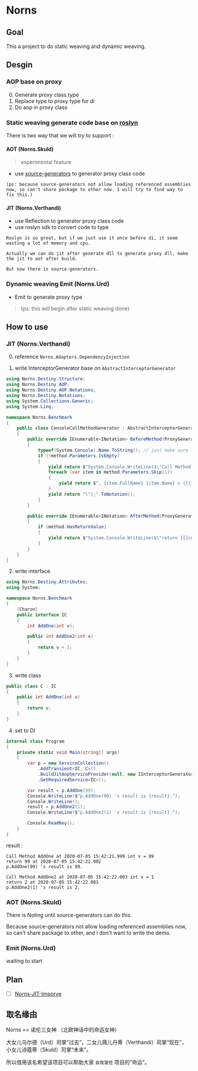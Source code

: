 # Norns

## Goal

This a project to do static weaving and dynamic weaving.

## Desgin

### AOP base on proxy

0. Generate proxy class type
1. Replace type to proxy type for di
2. Do aop in proxy class

### Static weaving generate code base on [roslyn](https://github.com/dotnet/roslyn)

There is two way that we will try to support :

#### AOT   (Norns.Skuld)

> experimental feature

* use [source-generators](https://github.com/dotnet/roslyn/blob/master/docs/features/source-generators.md) to generator proxy class code 

`
(ps: because source-generators not allow loading referenced assemblies now, so can't share package to other now. I will try to find way to fix this.)
`

#### JIT     (Norns.Verthandi)

* use Reflection to generator proxy class code 
* use roslyn sdk to convert code to type

```
Roslyn is so great, but if we just use it once before di, it seem wasting a lot of memory and cpu.

Actually we can do jit after generate dll to generate proxy dll, make the jit to aot after build.

But now there is source-generators.
```

### Dynamic weaving   Emit  (Norns.Urd)

* Emit to generate proxy type

> (ps: this will begin after static weaving done)


## How to use

### JIT     (Norns.Verthandi)

0. reference `Norns.Adapters.DependencyInjection`

1. write InterceptorGenerator base on `AbstractInterceptorGenerator`

```csharp
using Norns.Destiny.Structure;
using Norns.Destiny.AOP;
using Norns.Destiny.AOP.Notations;
using Norns.Destiny.Notations;
using System.Collections.Generic;
using System.Linq;

namespace Norns.Benchmark
{
    public class ConsoleCallMethodGenerator : AbstractInterceptorGenerator
    {
        public override IEnumerable<INotation> BeforeMethod(ProxyGeneratorContext context, IMethodSymbolInfo method)
        {
            typeof(System.Console).Name.ToString(); // just make sure load System.Console dll before jit generate code
            if (!method.Parameters.IsEmpty)
            {
                yield return $"System.Console.WriteLine($\"Call Method {method.Name} at {{System.DateTime.Now.ToString(\"yyyy-MM-dd HH:mm:ss.fff\")}} {method.Parameters[0].Type.FullName} {method.Parameters[0].Name} = {{{method.Parameters[0].Name}}}".ToNotation();
                foreach (var item in method.Parameters.Skip(1))
                {
                    yield return $", {item.FullName} {item.Name} = {{{item.Name}}}".ToNotation();
                }
                yield return "\");".ToNotation();
            }
        }

        public override IEnumerable<INotation> AfterMethod(ProxyGeneratorContext context, IMethodSymbolInfo method)
        {
            if (method.HasReturnValue)
            {
                yield return $"System.Console.WriteLine($\"return {{{context.GetReturnValueParameterName()}}} at {{System.DateTime.Now.ToString(\"yyyy-MM-dd HH:mm:ss.fff\")}}\");".ToNotation();
            }
        }
    }
}
```

2. write interface 

```csharp
using Norns.Destiny.Attributes;
using System;

namespace Norns.Benchmark
{
    [Charon]
    public interface IC
    {
        int AddOne(int v);

        public int AddOne2(int v)
        {
            return v + 1;
        }
    }
}
```

3. write class 

```csharp
public class C : IC
{
    public int AddOne(int v)
    {
        return v;
    }
}
```

4. set to DI

```csharp
internal class Program
{
    private static void Main(string[] args)
    {
        var p = new ServiceCollection()
            .AddTransient<IC, C>()
            .BuildJitAopServiceProvider(null, new IInterceptorGenerator[] { new ConsoleCallMethodGenerator() }, AppDomain.CurrentDomain.GetAssemblies())
            .GetRequiredService<IC>();

        var result = p.AddOne(99);
        Console.WriteLine($"p.AddOne(99) 's result is {result}.");
        Console.WriteLine();
        result = p.AddOne2(1);
        Console.WriteLine($"p.AddOne2(1) 's result is {result}.");

        Console.ReadKey();
    }
}
```

result :

```shell
Call Method AddOne at 2020-07-05 15:42:21.999 int v = 99
return 99 at 2020-07-05 15:42:22.002
p.AddOne(99) 's result is 99.

Call Method AddOne2 at 2020-07-05 15:42:22.003 int v = 1
return 2 at 2020-07-05 15:42:22.003
p.AddOne2(1) 's result is 2.
```

### AOT   (Norns.Skuld)

There is Noting until source-generators can do this.

Because source-generators not allow loading referenced assemblies now, so can't share package to other, and i don't want to write the demo.

### Emit  (Norns.Urd)

waiting to start

## Plan 

- [ ] [Norns-JIT-Imporve](https://github.com/fs7744/Norns/projects/1)

## 取名缘由

Norns == 诺伦三女神 （北欧神话中的命运女神）

大女儿乌尔德（Urd）司掌“过去”，二女儿薇儿丹蒂（Verthandi）司掌“现在”，小女儿诗蔻蒂（Skuld）司掌“未来”。

所以借用该名希望该项目可以帮助大家 `自我掌控` 项目的“命运”。

